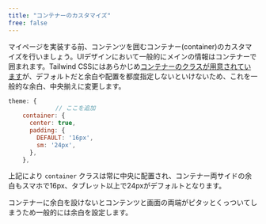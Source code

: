 ```yaml
---
title: "コンテナーのカスタマイズ"
free: false
---
```


マイページを実装する前、コンテンツを囲むコンテナー(container)のカスタマイズを行いましょう。UIデザインにおいて一般的にメインの情報はコンテナーで囲まれます。Tailwind CSSにはあらかじめ[コンテナーのクラスが用意されています](https://tailwindcss.com/docs/container)が、デフォルトだと余白や配置を都度指定しないといけないため、これを一般的な余白、中央揃えに変更します。

```js:tailwind.config.js
theme: {
　　　　　　　　// ここを追加
    container: {
      center: true,
      padding: {
        DEFAULT: '16px',
        sm: '24px',
      },
    },
```

上記により `container` クラスは常に中央に配置され、コンテナー両サイドの余白もスマホで16px、タブレット以上で24pxがデフォルトとなります。

コンテナーに余白を設けないとコンテンツと画面の両端がピタッとくっついてしまうため一般的には余白を設定します。